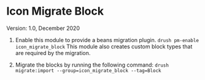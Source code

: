 # Icon Migrate Block
Version: 1.0, December 2020

1. Enable this module to provide a beans migration plugin. 
``drush pm-enable icon_migrate_block``
This module also creates custom block types that are required by the migration.

2. Migrate the blocks by running the following command: ``drush migrate:import --group=icon_migrate_block --tag=Block``
